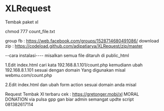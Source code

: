 # XLRequest
Tembak paket xl

chmod 777 count_file.txt

group fb : https://web.facebook.com/groups/1528714680491086/
download zip : https://codeload.github.com/adipatiarya/XLRequest/zip/master



--cara instalasi----
misalkan semua file ditaruh di public_html

1.Edit index.html cari kata 192.168.8.1.101/count.php 
kemudiann ubah 192.168.8.1.101 sesuai dengan domain Yang digunakan
misal webmu.com/count.php


2.Edit index.html dan ubah form action sesuai domain anda
misal <form action="webmu.com/tembak.php" action="POST">



Request Tembak Xl terbaru cek : https://gretonger.mobi/xl
MORAL DONATION
via pulsa gpp gan biar admin semangat updte script
081382617114
